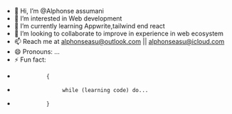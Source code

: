 - 👋 Hi, I’m @Alphonse assumani
- 👀 I’m interested in Web development 
- 🌱 I’m currently learning Appwrite,tailwind end react
- 💞️ I’m looking to collaborate to improve in experience in web ecosystem 
- 📫 Reach me at alphonseasu@outlook.com || alphonseasu@icloud.com
- 😄 Pronouns: ...
- ⚡ Fun fact:
-               {
-                    while (learning code) do...
-               }

<!---
Alpha2k19/Alpha2k19 is a ✨ special ✨ repository because its `README.md` (this file) appears on your GitHub profile.
You can click the Preview link to take a look at your changes.
--->
